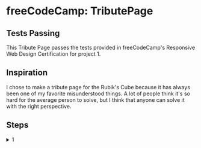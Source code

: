 # freeCodeCamp: TributePage

## Tests Passing

This Tribute Page passes the tests provided in freeCodeCamp's Responsive Web Design Certification for project 1.

## Inspiration

I chose to make a tribute page for the Rubik's Cube because it has always been one of my favorite misunderstood things. A lot of people think it's so hard for the average person to solve, but I think that anyone can solve it with the right perspective.

## Steps

<details>
<summary>1</summary>

<summary>2</summary>

<summary>3</summary>

<summary>4</summary>

<summary>5</summary>
</details>